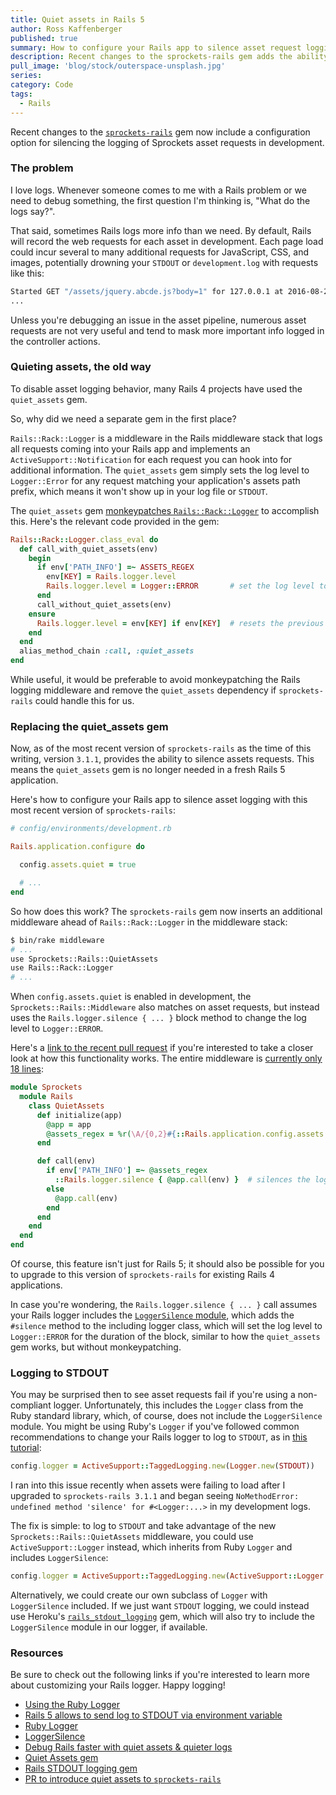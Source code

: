 ```yaml
---
title: Quiet assets in Rails 5
author: Ross Kaffenberger
published: true
summary: How to configure your Rails app to silence asset request logging
description: Recent changes to the sprockets-rails gem adds the ability to silence asset request logging in Rails 5
pull_image: 'blog/stock/outerspace-unsplash.jpg'
series:
category: Code
tags:
  - Rails
---
```


Recent changes to the [`sprockets-rails`](https://github.com/rails/sprockets-rails) gem now include a configuration option
for silencing the logging of Sprockets asset requests in development.

### The problem

I love logs. Whenever someone comes to me with a Rails problem or we need to
debug something, the first question I'm thinking is, "What do the logs say?".

That said, sometimes Rails logs more info than we need. By default, Rails will record the web requests for each asset in development. Each page load could incur several to many additional requests for JavaScript, CSS, and images, potentially drowning your `STDOUT` or `development.log` with requests like this:

```bash
Started GET "/assets/jquery.abcde.js?body=1" for 127.0.0.1 at 2016-08-27 18:38:00 -0400
...
```

Unless you're debugging an issue in the asset pipeline, numerous asset requests are not very useful and tend to mask more important info logged in the controller actions.

### Quieting assets, the old way

To disable asset logging behavior, many Rails 4 projects have used the `quiet_assets` gem.

So, why did we need a separate gem in the first place?

`Rails::Rack::Logger` is a middleware in the Rails middleware stack that logs all requests coming into your Rails app and implements an `ActiveSupport::Notification` for each request you can hook into for additional information. The `quiet_assets` gem simply sets the log level to `Logger::Error` for any request matching your application's assets path prefix, which means it won't show up in your log file or `STDOUT`.

The `quiet_assets` gem [monkeypatches `Rails::Rack::Logger`](https://github.com/evrone/quiet_assets/blob/e54ca548f005ca2a93e781c7b583ff4d0b59dd35/lib/quiet_assets.rb#L20) to accomplish this. Here's the relevant code provided in the gem:

```ruby
Rails::Rack::Logger.class_eval do
  def call_with_quiet_assets(env)
    begin
      if env['PATH_INFO'] =~ ASSETS_REGEX
        env[KEY] = Rails.logger.level
        Rails.logger.level = Logger::ERROR       # set the log level to silence
      end
      call_without_quiet_assets(env)
    ensure
      Rails.logger.level = env[KEY] if env[KEY]  # resets the previous log level
    end
  end
  alias_method_chain :call, :quiet_assets
end
```

While useful, it would be preferable to avoid monkeypatching the Rails logging
middleware and remove the `quiet_assets` dependency if `sprockets-rails` could
handle this for us.

### Replacing the quiet_assets gem

Now, as of the most recent version of `sprockets-rails` as the time of this writing, version `3.1.1`, provides the ability to silence assets requests. This means the `quiet_assets` gem is no longer needed in a fresh Rails 5 application.

Here's how to configure your Rails app to silence asset logging with this most
recent version of `sprockets-rails`:

```ruby
# config/environments/development.rb

Rails.application.configure do

  config.assets.quiet = true

  # ...
end
```

So how does this work? The `sprockets-rails` gem now inserts an additional middleware ahead of `Rails::Rack::Logger` in the middleware stack:

```bash
$ bin/rake middleware
# ...
use Sprockets::Rails::QuietAssets
use Rails::Rack::Logger
# ...
```

When `config.assets.quiet` is enabled in development, the `Sprockets::Rails::Middleware` also matches on asset requests, but instead uses the `Rails.logger.silence { ... }` block method to change the log level to `Logger::ERROR`.

Here's a [link to the recent pull request](https://github.com/rails/sprockets-rails/pull/355) if you're interested to take a closer look at how this functionality works. The entire middleware is [currently only 18 lines](https://github.com/rails/sprockets-rails/blob/df5950017d7f2aa6fcbfa3949edfef85c35c28c7/lib/sprockets/rails/quiet_assets.rb):

```ruby
module Sprockets
  module Rails
    class QuietAssets
      def initialize(app)
        @app = app
        @assets_regex = %r(\A/{0,2}#{::Rails.application.config.assets.prefix})
      end

      def call(env)
        if env['PATH_INFO'] =~ @assets_regex
          ::Rails.logger.silence { @app.call(env) }  # silences the logs!
        else
          @app.call(env)
        end
      end
    end
  end
end
```

Of course, this feature isn't just for Rails 5; it should also be possible for you to upgrade to this version of `sprockets-rails` for existing Rails 4 applications.

In case you're wondering, the `Rails.logger.silence { ... }` call assumes your
Rails logger includes the [`LoggerSilence` module](http://api.rubyonrails.org/classes/LoggerSilence.html), which adds the `#silence` method to the including logger class, which will set the log level to `Logger::ERROR` for the duration of the block, similar to how the `quiet_assets` gem works, but without monkeypatching.

### Logging to STDOUT

You may be surprised then to see asset requests fail if you're using a non-compliant logger. Unfortunately, this includes the `Logger` class from the Ruby standard library, which, of course, does not include the `LoggerSilence` module. You might be using Ruby's `Logger` if you've followed common recommendations to change your Rails logger to log to `STDOUT`, as in [this tutorial](http://blog.bigbinary.com/2016/04/12/rails-5-allows-to-send-log-to-stdout-via-environment-variable.html):

```ruby
config.logger = ActiveSupport::TaggedLogging.new(Logger.new(STDOUT))
```

I ran into this issue recently when assets were failing to load after I upgraded
to `sprockets-rails 3.1.1` and began seeing `NoMethodError: undefined method 'silence' for #<Logger:...>` in my development logs.

The fix is simple: to log to `STDOUT` and take advantage of the new
`Sprockets::Rails::QuietAssets` middleware, you could use `ActiveSupport::Logger` instead, which inherits from Ruby `Logger` and includes `LoggerSilence`:

```ruby
config.logger = ActiveSupport::TaggedLogging.new(ActiveSupport::Logger.new(STDOUT))
```

Alternatively, we could create our own subclass of `Logger` with `LoggerSilence`
included. If we just want `STDOUT` logging, we could instead use Heroku's
[`rails_stdout_logging`](https://github.com/heroku/rails_stdout_logging) gem,
which will also try to include the `LoggerSilence` module in our logger, if available.

### Resources

Be sure to check out the following links if you're interested to learn more
about customizing your Rails logger. Happy logging!

* [Using the Ruby Logger](http://hawkins.io/2013/08/using-the-ruby-logger/)
* [Rails 5 allows to send log to STDOUT via environment variable](http://blog.bigbinary.com/2016/04/12/rails-5-allows-to-send-log-to-stdout-via-environment-variable.html)
* [Ruby Logger](https://ruby-doc.org/stdlib-2.3.0/libdoc/logger/rdoc/Logger.html)
* [LoggerSilence](http://apidock.com/rails/LoggerSilence/silence)
* [Debug Rails faster with quiet assets & quieter logs](https://eliotsykes.com/quiet-assets)
* [Quiet Assets gem](https://github.com/evrone/quiet_assets)
* [Rails STDOUT logging gem](https://github.com/heroku/rails_stdout_logging)
* [PR to introduce quiet assets to `sprockets-rails`](https://github.com/rails/sprockets-rails/pull/355)
